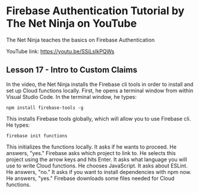 # Firebase Authentication Tutorial by The Net Ninja on YouTube

The Net Ninja teaches the basics on Firebase Authentication

YouTube link: https://youtu.be/SSiLsIkPQWs

## Lesson 17 - Intro to Custom Claims

In the video, the Net Ninja installs the Firebase cli tools in order to install and set up Cloud functions locally. First, he opens a terminal window from within Visual Studio Code. In the terminal window, he types:

`npm install firebase-tools -g`

This installs Firebase tools globally, which will allow you to use Firebase cli. He types:

`firebase init functions`

This initializes the functions locally. It asks if he wants to proceed. He answers, "yes." Firebase asks which project to link to. He selects this project using the arrow keys and hits Enter. It asks what language you will use to write Cloud functions. He chooses JavaScript. It asks about ESLint. He answers, "no." It asks if you want to install dependencies with npm now. He answers, "yes." Firebase downloads some files needed for Cloud functions.